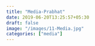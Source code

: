 ```yaml
---
title: "Media-Prabhat"
date: 2019-06-20T13:25:57+05:30
draft: false
image: "/images/11-Media.jpg"
categories: ["media"]
---
```


